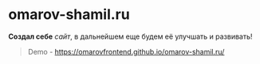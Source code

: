 # omarov-shamil.ru
**Создал себе** *сайт*, в дальнейшем еще будем её улучшать и развивать!

> Demo - https://omarovfrontend.github.io/omarov-shamil.ru/